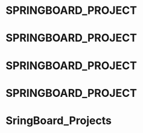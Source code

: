 # SPRINGBOARD_PROJECT
# SPRINGBOARD_PROJECT
# SPRINGBOARD_PROJECT
# SPRINGBOARD_PROJECT
# SringBoard_Projects
